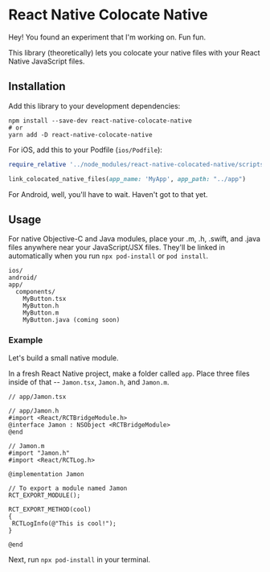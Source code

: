 # React Native Colocate Native

Hey! You found an experiment that I'm working on. Fun fun.

This library (theoretically) lets you colocate your native files with your React Native JavaScript files.

## Installation

Add this library to your development dependencies:

```
npm install --save-dev react-native-colocate-native
# or
yarn add -D react-native-colocate-native
```

For iOS, add this to your Podfile (`ios/Podfile`):

```ruby
require_relative '../node_modules/react-native-colocated-native/scripts/ios.rb'

link_colocated_native_files(app_name: 'MyApp', app_path: "../app")
```

For Android, well, you'll have to wait. Haven't got to that yet.

## Usage

For native Objective-C and Java modules, place your .m, .h, .swift, and .java files anywhere near your JavaScript/JSX files. They'll be linked in automatically when you run `npx pod-install` or `pod install`.

```
ios/
android/
app/
  components/
    MyButton.tsx
    MyButton.h
    MyButton.m
    MyButton.java (coming soon)
```

### Example

Let's build a small native module.

In a fresh React Native project, make a folder called `app`. Place three files inside of that -- `Jamon.tsx`, `Jamon.h`, and `Jamon.m`.

```tsx
// app/Jamon.tsx
```

```tsx
// app/Jamon.h
#import <React/RCTBridgeModule.h>
@interface Jamon : NSObject <RCTBridgeModule>
@end
```

```tsx
// Jamon.m
#import "Jamon.h"
#import <React/RCTLog.h>

@implementation Jamon

// To export a module named Jamon
RCT_EXPORT_MODULE();

RCT_EXPORT_METHOD(cool)
{
 RCTLogInfo(@"This is cool!");
}

@end
```

Next, run `npx pod-install` in your terminal.

